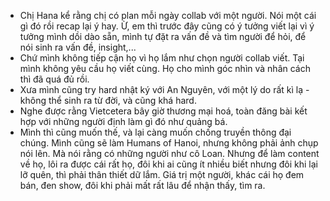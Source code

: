 - Chị Hana kể rằng chị có plan mỗi ngày collab với một người. Nói một cái gì đó rồi recap lại ý hay. Ừ, em thì trước đây cũng có ý tưởng viết lại vì ý tưởng mình dồi dào sẵn, mình tự đặt ra vấn đề và tìm người để hỏi, để nói sinh ra vấn đề, insight,...
- Chứ mình không tiếp cận họ vì họ lắm như chọn người collab viết. Tại mình không yêu cầu họ viết cùng. Họ cho mình góc nhìn và nhân cách thì đã quá đủ rồi.
- Xưa mình cũng try hard nhật ký với An Nguyên, với một lý do rất kì lạ - không thể sinh ra từ đời, và cũng khá hard.
- Nghe được rằng Vietcetera bây giờ thương mại hoá, toàn đăng bài kết hợp với những người định làm gì đó như quảng bá.
- Mình thì cũng muốn thế, và lại càng muốn chống truyền thông đại chúng. Mình cũng sẽ làm Humans of Hanoi, nhưng không phải ảnh chụp nói lên. Mà nói rằng có những người như cô Loan. Nhưng để làm content về họ, lôi ra được cái rất họ, đôi khi ai cũng ít nhiều biết nhưng đôi khi lại lỡ quên, thì phải thân thiết dữ lắm. Giá trị một người, khác cái họ đem bán, đen show, đôi khi phải mất rất lâu để nhận thấy, tìm ra.